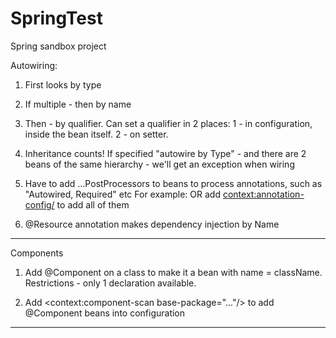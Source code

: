 # SpringTest
Spring sandbox project


Autowiring:
1) First looks by type
2) If multiple - then by name
3) Then - by qualifier. Can set a qualifier in 2 places: 1 - in configuration, inside the bean itself. 2 - on setter. 
4) Inheritance counts! If specified "autowire by Type" - and there are 2 beans of the same hierarchy - we'll get an exception when wiring 

5) Have to add ...PostProcessors to beans to process annotations, such as "Autowired, Required" etc
For example:     <bean class="org.springframework.beans.factory.annotation.AutowiredAnnotationBeanPostProcessor"/>
OR add <context:annotation-config/> to add all of them

6) @Resource annotation makes dependency injection by Name
-----
Components
1) Add @Component on a class to make it a bean with name = className. 
Restrictions - only 1 declaration available.

2) Add <context:component-scan base-package="..."/> to add @Component beans into configuration

-----






